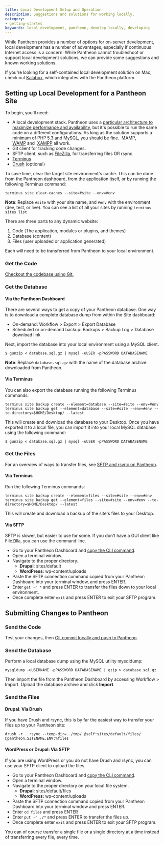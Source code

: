 ```yaml
---
title: Local Development Setup and Operation
description: Suggestions and solutions for working locally.
category:
- getting-started
keywords: local development, pantheon, develop locally, developing
---
```

While Pantheon provides a number of options for on-server development, local development has a number of advantages, especially if continuous Internet access is a concern. While Pantheon cannot troubleshoot or support local development solutions, we can provide some suggestions and known working solutions.  

If you're looking for a self-contained local development solution on Mac, check out [Kalabox](http://www.kalamuna.com/products/kalabox), which integrates with the Pantheon platform.

## Setting up Local Development for a Pantheon Site

To begin, you'll need:

- A local development stack. Pantheon uses a [particular architecture to maximize performance and availability](/docs/articles/sites/all-about-application-containers/), but it's possible to run the same code on a different configurations. As long as the solution supports a minimum of PHP 5.3 and MySQL, you should be fine.  [MAMP](http://www.mamp.info/),  [WAMP](http://www.wampserver.com/) and  [XAMPP](http://www.apachefriends.org/en/xampp.html) all work.
- Git client for tracking code changes.
- SFTP client, such as [FileZilla](https://filezilla-project.org/ "FileZilla, a Cross-platform GUI SFTP client."), for transferring files OR rsync.
- [Terminus](https://github.com/pantheon-systems/cli)
- [Drush](/docs/articles/local/drupal-drush-command-line-utility/) (optional)

To save time, clear the target site environment's cache. This can be done from the Pantheon dashboard, from the application itself, or by running the following Terminus command:

```
terminus site clear-caches --site=#site --env=#env
```

<div class="alert alert-info" role="alert">
<strong>Note</strong>: Replace <code>#site</code> with your site name, and <code>#env</code> with the environment (dev, test, or live). You can see a list of all your sites by running <code>terminus sites list</code></div>

There are three parts to any dynamic website:

1. Code (The application, modules or plugins, and themes)
1. Database (content)
1. Files (user uploaded or application generated)

Each will need to be transferred from Pantheon to your local environment.

### Get the Code

[Checkout the codebase using Git.](/docs/articles/local/starting-with-git/#clone-your-site-codebase)

### Get the Database

#### Via the Pantheon Dashboard

There are several ways to get a copy of your Pantheon database. One way is to download a complete database dump from within the Site dashboard:

- On-demand: Workflow > Export > Export Database
- Scheduled or on-demand backup: Backups > Backup Log > Database download link

Next, import the database into your local environment using a MySQL client.

````
$ gunzip < database.sql.gz | mysql -uUSER -pPASSWORD DATABASENAME
````
<div class="alert alert-info" role="alert">
<strong>Note</strong>: Replace <code>database.sql.gz</code> with the name of the database archive downloaded from Pantheon.</div>

#### Via Terminus

You can also export the database running the following Terminus commands:

```
terminus site backup create --element=database --site=#site --env=#env
terminus site backup get --element=database --site=#site --env=#env --to-directory=$HOME/Desktop/ --latest
```

This will create and download the database to your Desktop. Once you have exported it to a local file, you can import it into your local MySQL database using the following command:

````
$ gunzip < database.sql.gz | mysql -uUSER -pPASSWORD DATABASENAME
````
### Get the Files

For an overview of ways to transfer files, see [SFTP and rsync on Pantheon](/docs/articles/local/rsync-and-sftp/).

#### Via Terminus

Run the following Terminus commands:
```
terminus site backup create --element=files --site=#site --env=#env
terminus site backup get --element=files --site=#site --env=#env --to-directory=$HOME/Desktop/ --latest
```
This will create and download a backup of the site's files to your Desktop.

#### Via SFTP

SFTP is slower, but easier to use for some. If you don't have a GUI client like FileZilla, you can use the command line.

- Go to your Pantheon Dashboard and [copy the CLI command](/docs/articles/sites/code/developing-directly-with-sftp-mode/#sftp-connection-information).
- Open a terminal window.
- Navigate to the proper directory.
    - **Drupal**: sites/default
    - **WordPress**: wp-content/uploads
- Paste the SFTP connection command copied from your Pantheon Dashboard into your terminal window, and press ENTER.
- Enter `get -r *` and press ENTER to transfer the files down to your local environment.  
- Once complete enter `exit` and press ENTER to exit your SFTP program.

## Submitting Changes to Pantheon

### Send the Code

Test your changes, then [Git commit locally and push to Pantheon](/docs/articles/local/starting-with-git/#push-changes-to-pantheon).

### Send the Database

Perform a local database dump using the MySQL utility mysqldump:
```
mysqldump -uUSERNAME -pPASSWORD DATABASENAME | gzip > database.sql.gz
```
Then import the file from the Pantheon Dashboard by accessing Workflow > Import. Upload the database archive and click **Import**.

### Send the Files

#### Drupal: Via Drush
If you have Drush and rsync, this is by far the easiest way to transfer your files up to your Pantheon site:

````
drush -r . rsync --temp-dir=../tmp/ @self:sites/default/files/ @pantheon.SITENAME.ENV:%files
````

#### WordPress or Drupal: Via SFTP
If you are using WordPress or you do not have Drush and rsync, you can use your SFTP client to upload the files.

- Go to your Pantheon Dashboard and [copy the CLI command](/docs/articles/sites/code/developing-directly-with-sftp-mode/#sftp-connection-information).
- Open a terminal window.
- Navigate to the proper directory on your local file system.
    - **Drupal**: sites/default/files
    - **WordPress**: wp-content/uploads
- Paste the SFTP connection command copied from your Pantheon Dashboard into your terminal window and press ENTER.
- Enter `cd files` and press ENTER
- Enter `put -r ./*` and press ENTER to transfer the files up.  
- Once complete enter `exit` and press ENTER to exit your SFTP program.

You can of course transfer a single file or a single directory at a time instead of transferring every file, every time.
